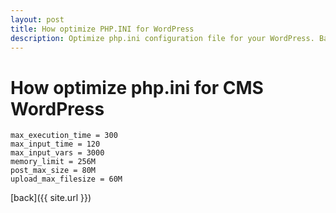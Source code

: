 ```yaml
---
layout: post
title: How optimize PHP.INI for WordPress
description: Optimize php.ini configuration file for your WordPress. Basic hook.
---
```


# How optimize php.ini for CMS WordPress

```
max_execution_time = 300
max_input_time = 120
max_input_vars = 3000
memory_limit = 256M
post_max_size = 80M
upload_max_filesize = 60M
```
[back]({{ site.url }})
